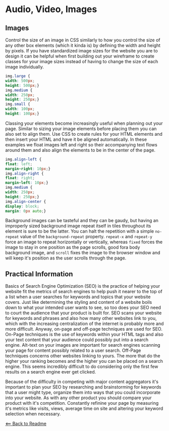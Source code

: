 # Audio, Video, Images

## Images

Control the size of an image in CSS similarly to how you control the size of any other box elements (which it kinda is) by defining the width and height by pixels. If you have standardized image sizes for the website you are to design it can be helpful when first building out your wireframe to create classes for your image sizes instead of having to change the size of each image individually.

```CSS
img.large {
width: 500px;
height: 500px;}
img.medium {
width: 250px;
height: 250px;}
img.small {
width: 100px;
height: 100px;}
```

Classing your elements become increasingly useful when planning out your page. Similar to sizing your image elements before placing them you can also set to align them. Use CSS to create rules for your HTML elements and then insert your HTML and have it be aligned automatically. In these examples we float images left and right so their accompanying text flows around them and also align the elements to be in the center of the page.

```CSS
img.align-left {
float: left;
margin-right: 10px;}
img.align-right {
float: right;
margin-left: 10px;}
img.medium {
width: 250px;
height: 250px;}
img.align-center {
display: block;
margin: 0px auto;} 
```

Background images can be tasteful and they can be gaudy, but having an improperly sized background image repeat itself in tiles throughout its element is sure to be the latter. You can halt the repetition with a simple `no-repeat` value of the `background-repeat` property. `repeat-x` and `repeat-y` force an image to repeat horizontally or vertically, whereas `fixed` forces the image to stay in one position as the page scrolls, good fora body background image, and `scroll` fixes the image to the browser window and will keep it's position as the user scrolls through the page.

## Practical Information

Basics of Search Engine Optimization (SEO) is the practice of helping your website fit the metrics of search engines to help push it nearer to the top of a list when a user searches for keywords and topics that your website covers. Just like determining the styling and content of a website boils down to what your intended user wants to see, so too does your SEO need to court the audience that your product is built for. SEO scans your website for keywords and phrases and also how many other websites link to you, which with the increasing centralization of the internet is probably more and more difficult. Anyway, on-page and off-page techniques are used for SEO. On-Page techniques is the use of keywords within your HTML tags and also your text content that your audience could possibly put into a search engine. Alt-text on your images are important for search engines scanning your page for content possibly related to a user search. Off-Page techniques concerns other websites linking to yours. The more that do the higher your ranking becomes and the higher you can be placed on a search engine. This seems incredibly difficult to do considering only the first few results on a search engine ever get clicked.

Because of the difficulty in competing with major content aggregators it's important to plan your SEO by researching and brainstorming for keywords that a user might type, organize them into ways that you could incorporate into your website. As with any other product you should compare your product with it's competition. Constantly refinine your page by measuring it's metrics like visits, views, average time on site and altering your keyword selection when necessary.

[<== Back to Readme](README.md)